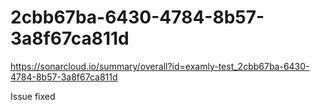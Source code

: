 # 2cbb67ba-6430-4784-8b57-3a8f67ca811d
https://sonarcloud.io/summary/overall?id=examly-test_2cbb67ba-6430-4784-8b57-3a8f67ca811d


Issue fixed 